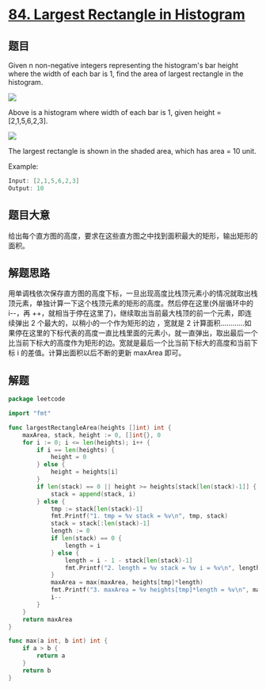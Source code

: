 # [84. Largest Rectangle in Histogram](https://leetcode.com/problems/largest-rectangle-in-histogram/)

## 题目

Given n non-negative integers representing the histogram's bar height where the width of each bar is 1, find the area of largest rectangle in the histogram.

 ![](https://assets.leetcode.com/uploads/2018/10/12/histogram.png)


Above is a histogram where width of each bar is 1, given height = [2,1,5,6,2,3].

![](https://assets.leetcode.com/uploads/2018/10/12/histogram_area.png)


The largest rectangle is shown in the shaded area, which has area = 10 unit.

 

Example:

```c
Input: [2,1,5,6,2,3]
Output: 10
```


## 题目大意

给出每个直方图的高度，要求在这些直方图之中找到面积最大的矩形，输出矩形的面积。


## 解题思路

用单调栈依次保存直方图的高度下标，一旦出现高度比栈顶元素小的情况就取出栈顶元素，单独计算一下这个栈顶元素的矩形的高度。然后停在这里(外层循环中的 i--，再 ++，就相当于停在这里了)，继续取出当前最大栈顶的前一个元素，即连续弹出 2 个最大的，以稍小的一个作为矩形的边 ，宽就是 2 计算面积…………如果停在这里的下标代表的高度一直比栈里面的元素小，就一直弹出，取出最后一个比当前下标大的高度作为矩形的边。宽就是最后一个比当前下标大的高度和当前下标 i 的差值。计算出面积以后不断的更新 maxArea 即可。

## 解题

```go
package leetcode

import "fmt"

func largestRectangleArea(heights []int) int {
	maxArea, stack, height := 0, []int{}, 0
	for i := 0; i <= len(heights); i++ {
		if i == len(heights) {
			height = 0
		} else {
			height = heights[i]
		}
		if len(stack) == 0 || height >= heights[stack[len(stack)-1]] {
			stack = append(stack, i)
		} else {
			tmp := stack[len(stack)-1]
			fmt.Printf("1. tmp = %v stack = %v\n", tmp, stack)
			stack = stack[:len(stack)-1]
			length := 0
			if len(stack) == 0 {
				length = i
			} else {
				length = i - 1 - stack[len(stack)-1]
				fmt.Printf("2. length = %v stack = %v i = %v\n", length, stack, i)
			}
			maxArea = max(maxArea, heights[tmp]*length)
			fmt.Printf("3. maxArea = %v heights[tmp]*length = %v\n", maxArea, heights[tmp]*length)
			i--
		}
	}
	return maxArea
}

func max(a int, b int) int {
	if a > b {
		return a
	}
	return b
}

```